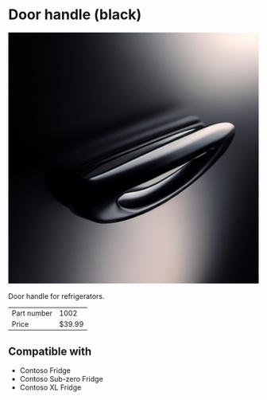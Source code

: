 # Door handle (black)

![Product photo](images/1002.png)

Door handle for refrigerators.

| | |
|-|-|
| Part number | 1002 |
| Price | $39.99 |

## Compatible with

- Contoso Fridge
- Contoso Sub-zero Fridge
- Contoso XL Fridge
